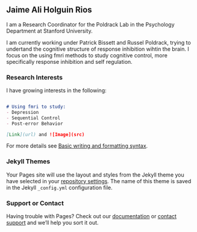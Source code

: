 ## Jaime Ali Holguin Rios

I am a Research Coordinator for the Poldrack Lab in the Psychology Department at Stanford University.

I am currently working under Patrick Bissett and Russel Poldrack, trying to undertand the cognitive structure of response inhibition wihtin the brain. I focus on the using fmri methods to study cognitive control, more specifically response inhibition and self regulation.

### Research Interests

I have growing interests in the following:
```markdown

# Using fmri to study:
- Depression
- Sequential Control
- Post-error Behavior

[Link](url) and ![Image](src)
```

For more details see [Basic writing and formatting syntax](https://docs.github.com/en/github/writing-on-github/getting-started-with-writing-and-formatting-on-github/basic-writing-and-formatting-syntax).

### Jekyll Themes

Your Pages site will use the layout and styles from the Jekyll theme you have selected in your [repository settings](https://github.com/Rios-Jaime/jahrios/settings/pages). The name of this theme is saved in the Jekyll `_config.yml` configuration file.

### Support or Contact

Having trouble with Pages? Check out our [documentation](https://docs.github.com/categories/github-pages-basics/) or [contact support](https://support.github.com/contact) and we’ll help you sort it out.
